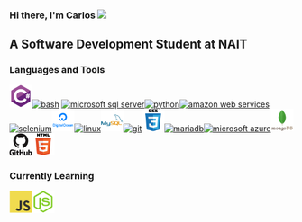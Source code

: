 ### Hi there, I'm Carlos <a href="https://www.carlosmarquez.ca/"><img src="https://media.giphy.com/media/hvRJCLFzcasrR4ia7z/giphy.gif" width="25px"></a>

## A Software Development Student at NAIT

### Languages and Tools

<p align="left"><a href="https://docs.microsoft.com/en-us/dotnet/csharp/" target="_blank"><img src="https://raw.githubusercontent.com/devicons/devicon/master/icons/csharp/csharp-original.svg" alt="csharp" width="40" height="40"/></a><a href="https://www.gnu.org/software/bash/" target="_blank"><img src="https://www.vectorlogo.zone/logos/gnu_bash/gnu_bash-icon.svg" alt="bash" width="40" height="40"/></a>
<a href="https://www.microsoft.com/en-ca/sql-server/" target="_blank"><img src="https://cdn.cdnlogo.com/logos/m/21/microsoft-sql-server.svg" alt="microsoft sql server" width="40" height="40"/></a><a href="https://www.python.org/" target="_blank"><img src="https://cdn.worldvectorlogo.com/logos/python-5.svg" alt="python" width="40" height="40"/></a><a href="https://aws.amazon.com/" target="_blank"><img src="https://cdn.worldvectorlogo.com/logos/aws-2.svg" alt="amazon web services" width="40" height="40"/></a>
<a href="https://www.selenium.dev/" target="_blank"><img src="https://raw.githubusercontent.com/detain/svg-logos/master/svg/selenium-logo.svg" alt="selenium" width="40" height="40"/></a><a href="https://www.digitalocean.com/" target="_blank"><img src="https://raw.githubusercontent.com/devicons/devicon/master/icons/digitalocean/digitalocean-original-wordmark.svg" alt="digitalocean" width="40" height="40"/></a><a href="https://linux.org/" target="_blank"><img src="https://www.vectorlogo.zone/logos/linux/linux-icon.svg" alt="linux" width="40" height="40"/></a><a href="https://www.mysql.com/" target="_blank"><img src="https://raw.githubusercontent.com/devicons/devicon/master/icons/mysql/mysql-original-wordmark.svg" alt="mysql" width="40" height="40"/></a><a href="https://git-scm.com/" target="_blank"><img src="https://cdn.worldvectorlogo.com/logos/git-icon.svg" alt="git" width="40" height="40"/></a><a href="https://developer.mozilla.org/en-US/docs/Web/CSS" target="_blank"><img src="https://raw.githubusercontent.com/devicons/devicon/master/icons/css3/css3-original-wordmark.svg" alt="css3" width="40" height="40"/></a><a href="https://mariadb.org/" target="_blank"><img src="https://mariadb.com/wp-content/uploads/2019/11/mariadb-logo-vertical_blue.svg" alt="mariadb" width="40" height="40"/></a><a href="https://azure.microsoft.com/en-ca/" target="_blank"><img src="https://www.vectorlogo.zone/logos/microsoft_azure/microsoft_azure-icon.svg" alt="microsoft azure" width="40" height="40"/></a><a href="https://www.mongodb.com/" target="_blank"><img src="https://raw.githubusercontent.com/devicons/devicon/master/icons/mongodb/mongodb-original-wordmark.svg" alt="mongodb" width="40" height="40"/></a><a href="https://github.com/" target="_blank"><img src="https://raw.githubusercontent.com/devicons/devicon/master/icons/github/github-original-wordmark.svg" alt="github" width="40" height="40"/></a><a href="https://developer.mozilla.org/en-US/docs/Web/HTML" target="_blank"><img src="https://raw.githubusercontent.com/devicons/devicon/master/icons/html5/html5-original-wordmark.svg" alt="html5" width="40" height="40"/></a></p>

### Currently Learning

<p align="left"><a href="https://developer.mozilla.org/en-US/docs/Web/JavaScript" target="_blank"><img src="https://raw.githubusercontent.com/devicons/devicon/master/icons/javascript/javascript-original.svg" alt="javascript" width="40" height="40"/></a><a href="https://nodejs.org/en/" target="_blank"><img src="https://raw.githubusercontent.com/devicons/devicon/master/icons/nodejs/nodejs-original.svg" alt="node.js" width="40" height="40"/></a></p>
